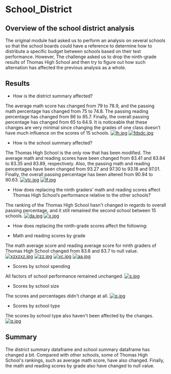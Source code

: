 # School_District

## Overview of the school district analysis

The original module had asked us to perform an analysis on several schools so that the school boards could have a reference to determine how to distribute a specific budget between schools based on their test performance. However, The challenge asked us to drop the ninth-grade results of Thomas High School and then try to figure out how such alternation has affected the previous analysis as a whole.

## Results

* How is the district summary affected?

The average math score has changed from 79 to 78.9, and the passing math percentage has changed from 75 to 74.8. The passing reading percentage has changed from 86 to 85.7. Finally, the overall passing percentage has changed from 65 to 64.9. It is noticeable that these changes are very minimal since changing the grades of one class doesn't have much influence on the scores of 15 schools. [![lh.jpg](https://i.postimg.cc/G3DsmYSt/lh.jpg)](https://postimg.cc/LhHsyqSF) [![fdsdc.jpg](https://i.postimg.cc/KcCr9xCk/fdsdc.jpg)](https://postimg.cc/RqQHh5S4)

* How is the school summary affected?

The Thomas High School is the only row that has been modified. The average math and reading scores have been changed from 83.41 and 83.84 to 83.35 and 83.89, respectively. Also, the passing math and reading percentages have been changed from 93.27 and 97.30 to 93.18 and 97.01. Finally, the overall passing percentage has been altered from 90.94 to 90.63. [![vlc.jpg](https://i.postimg.cc/PfbV8LCf/vlc.jpg)](https://postimg.cc/LhX3c8kG) [![lf.jpg](https://i.postimg.cc/yYZdPHzN/lf.jpg)](https://postimg.cc/D87nvR0V)

* How does replacing the ninth graders’ math and reading scores affect Thomas High School’s performance relative to the other schools? 

The ranking of the Thomas High School hasn't changed in regards to overall passing percentage, and it still remained the second school between 15 schools. [![da.jpg](https://i.postimg.cc/XqCtm33j/da.jpg)](https://postimg.cc/D47C498H) [![x.jpg](https://i.postimg.cc/t4sKKh5R/x.jpg)](https://postimg.cc/cvNkYt2P)

* How does replacing the ninth-grade scores affect the following:

* Math and reading scores by grade

The math average score and reading average score for ninth graders of Thomas High School changed from 83.6 and 83.7 to null value. [![xzxzxz.jpg](https://i.postimg.cc/3wLcSWM5/xzxzxz.jpg)](https://postimg.cc/Jykxtr4P) [![zz.jpg](https://i.postimg.cc/Jhdp3gJR/zz.jpg)](https://postimg.cc/06DGPVc4) [![vc.jpg](https://i.postimg.cc/v85vDDPY/vc.jpg)](https://postimg.cc/4nNcS4kq) [![aa.jpg](https://i.postimg.cc/CLFb17B7/aa.jpg)](https://postimg.cc/V5VJZjF0)

* Scores by school spending

All factors of school performance remained unchanged.
[![s.jpg](https://i.postimg.cc/PqztPW8b/s.jpg)](https://postimg.cc/mckxnFjh)


* Scores by school size

The scores and percentages didn't change at all. [![q.jpg](https://i.postimg.cc/qBndRXVN/q.jpg)](https://postimg.cc/9zWkg9f2)

* Scores by school type

The scores by school type also haven't been affected by the changes. [![q.jpg](https://i.postimg.cc/xjGFhsV3/q.jpg)](https://postimg.cc/dD1BTj1h)

## Summary

The district summary dataframe and school summary dataframe has changed a bit. Compared with other schools, some of Thomas High School's rankings, such as average math score, have also changed. Finally, the math and reading scores by grade also have changed to null value.


